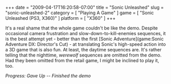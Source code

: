 +++
date = "2009-04-17T16:20:58-07:00"
title = "Sonic Unleashed"
slug = "sonic-unleashed-2"
category = [ "Playing A Game" ]
game = [ "Sonic Unleashed (PS3, X360)" ]
platform = [ "X360" ]
+++

It's a real shame that the whole game couldn't be like the demo.  Despite occasional camera frustration and slow-down-to-kill-enemies sequences, it is the best attempt yet - better than the first [Sonic Adventure](game:Sonic Adventure DX: Director's Cut) - at translating Sonic's high-speed action into a 3D game that is also fun.  At least, the daytime sequences are.  It's rather telling that the nighttime, <i>werewolf</i> sequences are omitted from the demo.  Had they been omitted from the retail game, I might be inclined to play it, too.

<i>Progress: Gave Up -- Finished the demo</i>